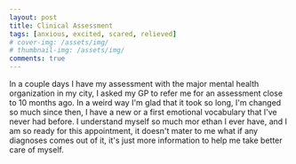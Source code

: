 ```yaml
---
layout: post
title: Clinical Assessment
tags: [anxious, excited, scared, relieved]
# cover-img: /assets/img/
# thumbnail-img: /assets/img/
comments: true
---
```

In a couple days I have my assessment with the major mental health organization in my city, I asked my GP to refer me for an assessment close to 10 months ago. In a weird way I'm glad that it took so long, I'm changed so much since then, I have a new or a first emotional vocabulary that I've never had before. I understand myself so much mor ethan I ever have, and I am so ready for this appointment, it doesn't mater to me what if any diagnoses comes out of it, it's just more information to help me take better care of myself.
